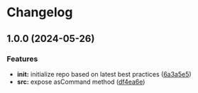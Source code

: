 # Changelog

## 1.0.0 (2024-05-26)


### Features

* **init:** initialize repo based on latest best practices ([6a3a5e5](https://github.com/ehmpathy/as-command/commit/6a3a5e5b16fd15c14e9dcc97480cbed5423063d7))
* **src:** expose asCommand method ([df4ea6e](https://github.com/ehmpathy/as-command/commit/df4ea6e1473e38fddb28abf7646a757210d642f3))
